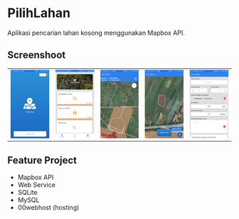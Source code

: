 # PilihLahan
Aplikasi pencarian lahan kosong menggunakan Mapbox API.

## Screenshoot

<table>
    <tr>
        <td><img width="200px" src="https://github.com/ridwanharts/PilihLahan/blob/master/sc1.png"></td>
        <td><img width="200px" src="https://github.com/ridwanharts/PilihLahan/blob/master/sc2.png"></td>
        <td><img width="200px" src="https://github.com/ridwanharts/PilihLahan/blob/master/sc3.png"></td>
        <td><img width="200px" src="https://github.com/ridwanharts/PilihLahan/blob/master/sc4.png"></td>
        <td><img width="200px" src="https://github.com/ridwanharts/PilihLahan/blob/master/sc5.png"></td>
    </tr>
</table>

## Feature Project

* Mapbox API
* Web Service
* SQLite
* MySQL
* 00webhost (hosting)


```java

```

